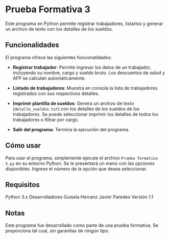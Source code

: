 # Prueba Formativa 3

Este programa en Python permite registrar trabajadores, listarlos y generar un archivo de texto con los detalles de los sueldos.

## Funcionalidades

El programa ofrece las siguientes funcionalidades:

- **Registrar trabajador**: Permite ingresar los datos de un trabajador, incluyendo su nombre, cargo y sueldo bruto. Los descuentos de salud y AFP se calculan automáticamente.

- **Listado de trabajadores**: Muestra en consola la lista de trabajadores registrados con sus respectivos detalles.

- **Imprimir plantilla de sueldos**: Genera un archivo de texto (`detalle_sueldos.txt`) con los detalles de los sueldos de los trabajadores. Se puede seleccionar imprimir los detalles de todos los trabajadores o filtrar por cargo.

- **Salir del programa**: Termina la ejecución del programa.

## Cómo usar

Para usar el programa, simplemente ejecute el archivo `Prueba formativa 3.py` en su entorno Python. Se le presentará un menú con las opciones disponibles. Ingrese el número de la opción que desea seleccionar.

## Requisitos

Python 3.x
Desarrolladores
Guisela Herranz
Javier Paredes
Versión
1.1

## Notas

Este programa fue desarrollado como parte de una prueba formativa. Se proporciona tal cual, sin garantías de ningún tipo.
